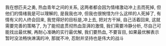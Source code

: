 我在想匹夫之勇, 热血青年之间的关系, 这两者都会因为情绪激动冲上去而死掉, 但他们的情绪我是可以理解的, 是我我也冲, 但我也很惋惜为什么这样的人死掉了, 有情有义的人终会回来, 我觉得好的目标是,冲上去, 把对方干掉, 自己活着回来, 这就需要完善的策略了, 为了能彻底贯彻热血澎湃的激情, 我们需要冷静分析, 尽自己可能找出最优解, 再耐心准确的实行最优解, 我们要热血, 不要盲目, 如果最优解表示暂时没法畅快淋漓的冲, 那就不冲, 忍耐并坚持也是伟大的战斗
